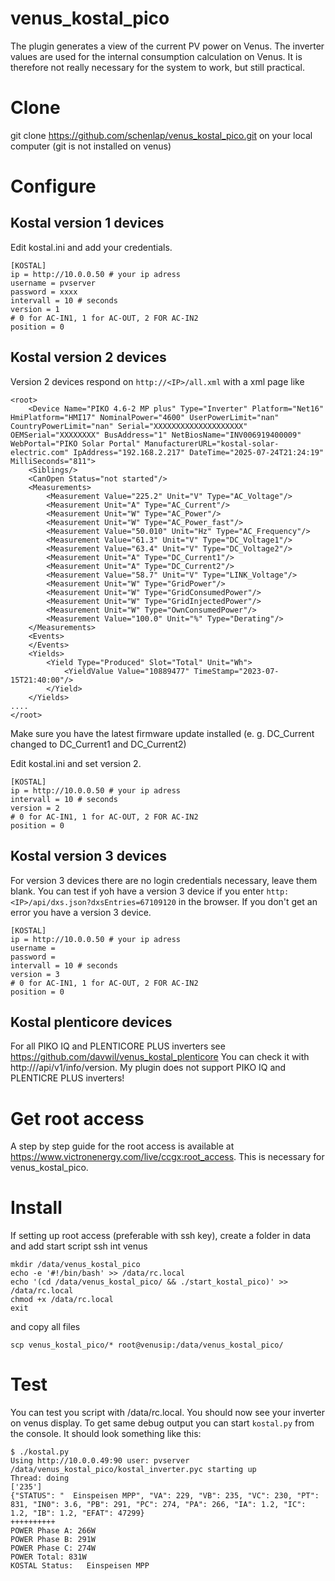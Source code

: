 # venus_kostal_pico
The plugin generates a view of the current PV power on Venus. The inverter values are used for the internal consumption calculation on Venus. It is therefore not really necessary for the system to work, but still practical.

# Clone
git clone https://github.com/schenlap/venus_kostal_pico.git on your local computer (git is not installed on venus)

# Configure

## Kostal version 1 devices
Edit kostal.ini and add your credentials.
```
[KOSTAL]
ip = http://10.0.0.50 # your ip adress
username = pvserver
password = xxxx
intervall = 10 # seconds
version = 1
# 0 for AC-IN1, 1 for AC-OUT, 2 FOR AC-IN2
position = 0
```
## Kostal version 2 devices
Version 2 devices respond on ```http://<IP>/all.xml``` with a xml page like
```
<root>
	<Device Name="PIKO 4.6-2 MP plus" Type="Inverter" Platform="Net16" HmiPlatform="HMI17" NominalPower="4600" UserPowerLimit="nan" CountryPowerLimit="nan" Serial="XXXXXXXXXXXXXXXXXXXX" OEMSerial="XXXXXXXX" BusAddress="1" NetBiosName="INV006919400009" WebPortal="PIKO Solar Portal" ManufacturerURL="kostal-solar-electric.com" IpAddress="192.168.2.217" DateTime="2025-07-24T21:24:19" MilliSeconds="811">
	<Siblings/>
	<CanOpen Status="not started"/>
	<Measurements>
		<Measurement Value="225.2" Unit="V" Type="AC_Voltage"/>
		<Measurement Unit="A" Type="AC_Current"/>
		<Measurement Unit="W" Type="AC_Power"/>
		<Measurement Unit="W" Type="AC_Power_fast"/>
		<Measurement Value="50.010" Unit="Hz" Type="AC_Frequency"/>
		<Measurement Value="61.3" Unit="V" Type="DC_Voltage1"/>
		<Measurement Value="63.4" Unit="V" Type="DC_Voltage2"/>
		<Measurement Unit="A" Type="DC_Current1"/>
		<Measurement Unit="A" Type="DC_Current2"/>
		<Measurement Value="58.7" Unit="V" Type="LINK_Voltage"/>
		<Measurement Unit="W" Type="GridPower"/>
		<Measurement Unit="W" Type="GridConsumedPower"/>
		<Measurement Unit="W" Type="GridInjectedPower"/>
		<Measurement Unit="W" Type="OwnConsumedPower"/>
		<Measurement Value="100.0" Unit="%" Type="Derating"/>
	</Measurements>
	<Events>
	</Events>
	<Yields>
		<Yield Type="Produced" Slot="Total" Unit="Wh">
			<YieldValue Value="10889477" TimeStamp="2023-07-15T21:40:00"/>
		</Yield>
	</Yields>
....
</root>
```
Make sure you have the latest firmware update installed (e. g. DC_Current changed to DC_Current1 and DC_Current2)

Edit kostal.ini and set version 2.
```
[KOSTAL]
ip = http://10.0.0.50 # your ip adress
intervall = 10 # seconds
version = 2
# 0 for AC-IN1, 1 for AC-OUT, 2 FOR AC-IN2
position = 0
```
## Kostal version 3 devices
For version 3 devices there are no login credentials necessary, leave them blank. You can test if yoh have a version 3 device if you enter ```http:<IP>/api/dxs.json?dxsEntries=67109120``` in the browser. If you don't get an error you have a version 3 device.
```
[KOSTAL]
ip = http://10.0.0.50 # your ip adress
username =
password =
intervall = 10 # seconds
version = 3
# 0 for AC-IN1, 1 for AC-OUT, 2 FOR AC-IN2
position = 0
```

## Kostal plenticore devices
For all PIKO IQ and PLENTICORE PLUS inverters see https://github.com/davwil/venus_kostal_plenticore
You can check it with http://<IP>/api/v1/info/version. My plugin does not support PIKO IQ and PLENTICRE PLUS inverters!
       

# Get root access
A step by step guide for the root access is available at https://www.victronenergy.com/live/ccgx:root_access. This is necessary for venus_kostal_pico.

# Install
If setting up root access (preferable with ssh key), create a folder in data and add start script
ssh int venus
```
mkdir /data/venus_kostal_pico
echo -e '#!/bin/bash' >> /data/rc.local
echo '(cd /data/venus_kostal_pico/ && ./start_kostal_pico)' >> /data/rc.local
chmod +x /data/rc.local
exit

```
and copy all files
```
scp venus_kostal_pico/* root@venusip:/data/venus_kostal_pico/
```

# Test
You can test you script with /data/rc.local.  You should now see your inverter on venus display. To get same debug output you can start ```kostal.py``` from the console. It should look something like this:
```
$ ./kostal.py 
Using http://10.0.0.49:90 user: pvserver
/data/venus_kostal_pico/kostal_inverter.pyc starting up
Thread: doing
['235']
{"STATUS": "  Einspeisen MPP", "VA": 229, "VB": 235, "VC": 230, "PT": 831, "IN0": 3.6, "PB": 291, "PC": 274, "PA": 266, "IA": 1.2, "IC": 1.2, "IB": 1.2, "EFAT": 47299}
++++++++++
POWER Phase A: 266W
POWER Phase B: 291W
POWER Phase C: 274W
POWER Total: 831W
KOSTAL Status:   Einspeisen MPP
```
